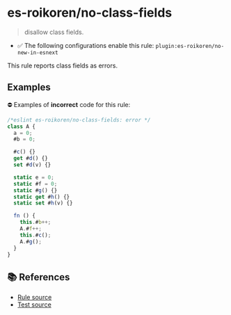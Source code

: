 # es-roikoren/no-class-fields
> disallow class fields.

- ✅ The following configurations enable this rule: `plugin:es-roikoren/no-new-in-esnext`

This rule reports class fields as errors.

## Examples

⛔ Examples of **incorrect** code for this rule:

```js
/*eslint es-roikoren/no-class-fields: error */
class A {
  a = 0;
  #b = 0;

  #c() {}
  get #d() {}
  set #d(v) {}

  static e = 0;
  static #f = 0;
  static #g() {}
  static get #h() {}
  static set #h(v) {}

  fn () {
    this.#b++;
    A.#f++;
    this.#c();
    A.#g();
  }
}
```

## 📚 References

- [Rule source](https://github.com/roikoren755/eslint-plugin-es/blob/v1.0.0/src/rules/no-class-fields.ts)
- [Test source](https://github.com/roikoren755/eslint-plugin-es/blob/v1.0.0/tests/src/rules/no-class-fields.ts)
